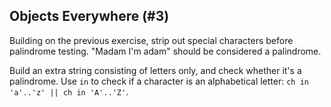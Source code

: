 ## Objects Everywhere (#3)

Building on the previous exercise, strip out special characters before
palindrome testing.  "Madam I'm adam" should be considered a palindrome.

<div class="hint">

Build an extra string consisting of letters only, and check whether it's
a palindrome.
Use `in` to check if a character is an alphabetical letter:
`ch in 'a'..'z' || ch in 'A'..'Z'`.

</div>